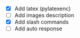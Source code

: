 - [x] Add latex (pylatexenc)
- [ ] Add images description
- [x] Add slash commands
- [ ] Add auto response
